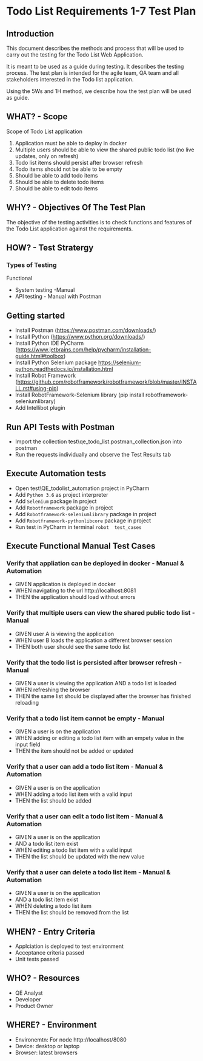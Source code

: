 # Todo List Requirements 1-7 Test Plan

## Introduction
This document describes the methods and process that will be used 
to carry out the testing for the Todo List Web Application.

It is meant to be used as a guide during testing. It describes
the testing process. The test plan is intended for the agile team, QA team and all stakeholders interested in the Todo list application.

Using the 5Ws and 1H method, we describe how the test plan will be used as guide.


## WHAT? - Scope
Scope of Todo List application
1. Application must be able to deploy in docker
2. Multiple users should be able to view the shared public todo list (no live updates, only on refresh)
3. Todo list items should persist after browser refresh
4. Todo items should not be able to be empty
5. Should be able to add todo items
6. Should be able to delete todo items
7. Should be able to edit todo items

## WHY? - Objectives Of The Test Plan
The objective of the testing activities is to check functions and features of the Todo List application against the requirements.

## HOW? - Test Stratergy
### Types of Testing
Functional 
 - System testing -Manual
 - API testing - Manual with Postman

## Getting started
- Install Postman (https://www.postman.com/downloads/)
- Install Python (https://www.python.org/downloads/)
- Install Python IDE PyCharm (https://www.jetbrains.com/help/pycharm/installation-guide.html#toolbox)
- Install Python Selenium package https://selenium-python.readthedocs.io/installation.html 
- Install Robot Framework (https://github.com/robotframework/robotframework/blob/master/INSTALL.rst#using-pip)
- Install RobotFramework-Selenium library (pip install robotframework-seleniumlibrary)
- Add Intellibot plugin

## Run API Tests with Postman
- Import the collection test\qe_todo_list.postman_collection.json into postman
- Run the requests individually and observe the Test Results tab

## Execute Automation tests
- Open test\QE_todolist_automation project in PyCharm
- Add `Python 3.6` as project interpreter
- Add `Selenium` package in project 
- Add `Robotframework` package in project
- Add `Robotframework-seleniumlibrary` package in project
- Add `Robotframework-pythonlibcore` package in project
- Run test in PyCharm in terminal `robot  test_cases`

## Execute Functional Manual Test Cases
### Verify that appliation can be deployed in docker - Manual & Automation
  - GIVEN application is deployed in docker
  - WHEN navigating to the url http://localhost:8081
  - THEN the application should load without errors

### Verify that multiple users can view the shared public todo list - Manual
  - GIVEN user A is viewing the application
  - WHEN user B loads the application a different browser session
  - THEN both user should see the same todo list

### Verify that the todo list is persisted after browser refresh - Manual
  - GIVEN a user is viewing the application AND a todo list is loaded
  - WHEN refreshing the browser
  - THEN the same list should be displayed after the browser has finished reloading

### Verify that a todo list item cannot be empty - Manual
  - GIVEN a user is on the application 
  - WHEN adding or editing a todo list item with an empety value in the input field 
  - THEN the item should not be added or updated

### Verify that a user can add a todo list item - Manual & Automation
  - GIVEN a user is on the application
  - WHEN adding a todo list item with a valid input
  - THEN the list should be added

### Verify that a user can edit a todo list item - Manual & Automation
  - GIVEN a user is on the application 
  - AND a todo list item exist
  - WHEN editing a todo list item with a valid input
  - THEN the list should be updated with the new value

### Verify that a user can delete a todo list item - Manual & Automation
  - GIVEN a user is on the application 
  - AND a todo list item exist
  - WHEN deleting a todo list item
  - THEN the list should be removed from the list


## WHEN? - Entry Criteria
- Applciation is deployed to test environment
- Acceptance criteria passed
- Unit tests passed

## WHO? -  Resources
- QE Analyst
- Developer
- Product Owner

## WHERE? - Environment
- Environemtn: For node http://localhost/8080
- Device: desktop or laptop
- Browser: latest browsers
